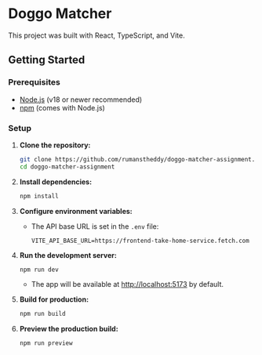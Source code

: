# Doggo Matcher

This project was built with React, TypeScript, and Vite.

## Getting Started

### Prerequisites
- [Node.js](https://nodejs.org/) (v18 or newer recommended)
- [npm](https://www.npmjs.com/) (comes with Node.js)

### Setup

1. **Clone the repository:**
   ```sh
   git clone https://github.com/rumanstheddy/doggo-matcher-assignment.git
   cd doggo-matcher-assignment
   ```

2. **Install dependencies:**
   ```sh
   npm install
   ```

3. **Configure environment variables:**
   - The API base URL is set in the `.env` file:
     ```env
     VITE_API_BASE_URL=https://frontend-take-home-service.fetch.com
     ```

4. **Run the development server:**
   ```sh
   npm run dev
   ```
   - The app will be available at [http://localhost:5173](http://localhost:5173) by default.

5. **Build for production:**
   ```sh
   npm run build
   ```

6. **Preview the production build:**
   ```sh
   npm run preview
   ```
